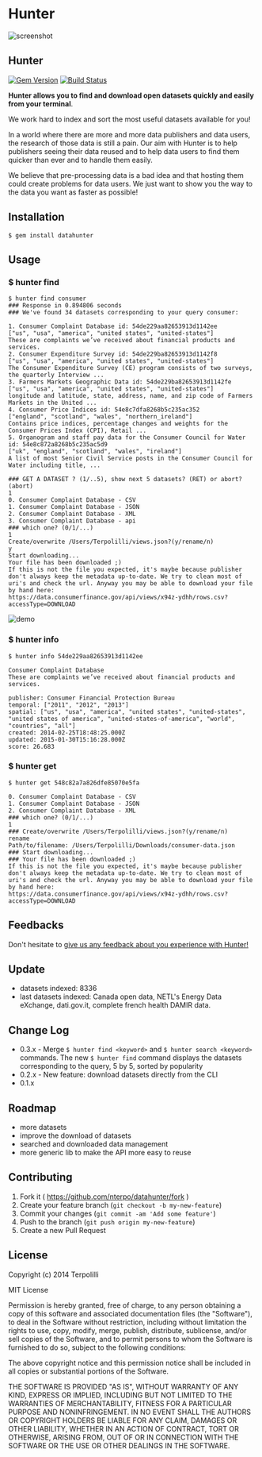 # Hunter

![screenshot](./logo.png)

## Hunter 

[![Gem Version](https://badge.fury.io/rb/datahunter.svg)](http://badge.fury.io/rb/datahunter) [![Build Status](https://travis-ci.org/NTerpo/datahunter.svg?branch=master)](https://travis-ci.org/NTerpo/datahunter)

**Hunter allows you to find and download open datasets quickly and easily from your terminal**.

We work hard to index and sort the most useful datasets available for you!

In a world where there are more and more data publishers and data users, the research of those data is still a pain.
Our aim with Hunter is to help publishers seeing their data reused and to help data users to find them quicker than ever and to handle them easily.

We believe that pre-processing data is a bad idea and that hosting them could create problems for data users. We just want to show you the way to the data you want as faster as possible!


## Installation

    $ gem install datahunter

## Usage

### $ hunter find

    $ hunter find consumer
    ### Response in 0.894806 seconds
    ### We've found 34 datasets corresponding to your query consumer:
    
    1. Consumer Complaint Database id: 54de229aa82653913d1142ee
    ["us", "usa", "america", "united states", "united-states"]
    These are complaints we’ve received about financial products and services.
    2. Consumer Expenditure Survey id: 54de229ba82653913d1142f8
    ["us", "usa", "america", "united states", "united-states"]
    The Consumer Expenditure Survey (CE) program consists of two surveys, the quarterly Interview ...
    3. Farmers Markets Geographic Data id: 54de229ba82653913d1142fe
    ["us", "usa", "america", "united states", "united-states"]
    longitude and latitude, state, address, name, and zip code of Farmers Markets in the United ...
    4. Consumer Price Indices id: 54e8c7dfa8268b5c235ac352
    ["england", "scotland", "wales", "northern_ireland"]
    Contains price indices, percentage changes and weights for the Consumer Prices Index (CPI), Retail ...
    5. Organogram and staff pay data for the Consumer Council for Water id: 54e8c872a8268b5c235ac5d9
    ["uk", "england", "scotland", "wales", "ireland"]
    A list of most Senior Civil Service posts in the Consumer Council for Water including title, ...
    
    ### GET A DATASET ? (1/..5), show next 5 datasets? (RET) or abort? (abort)
    1
    0. Consumer Complaint Database - CSV
    1. Consumer Complaint Database - JSON
    2. Consumer Complaint Database - XML
    3. Consumer Complaint Database - api
    ### which one? (0/1/...)
    1
    Create/overwrite /Users/Terpolilli/views.json?(y/rename/n)
    y
    Start downloading...
    Your file has been downloaded ;)
    If this is not the file you expected, it's maybe because publisher don't always keep the metadata up-to-date. We try to clean most of uri's and check the url. Anyway you may be able to download your file by hand here:
    https://data.consumerfinance.gov/api/views/x94z-ydhh/rows.csv?accessType=DOWNLOAD

![demo](hunter.gif)

### $ hunter info

    $ hunter info 54de229aa82653913d1142ee

    Consumer Complaint Database
    These are complaints we’ve received about financial products and services.
    
    publisher: Consumer Financial Protection Bureau
    temporal: ["2011", "2012", "2013"]
    spatial: ["us", "usa", "america", "united states", "united-states", "united states of america", "united-states-of-america", "world", "countries", "all"]
    created: 2014-02-25T18:48:25.000Z
    updated: 2015-01-30T15:16:28.000Z
    score: 26.683

### $ hunter get 

    $ hunter get 548c82a7a826dfe85070e5fa
    
    0. Consumer Complaint Database - CSV
    1. Consumer Complaint Database - JSON
    2. Consumer Complaint Database - XML
    ### which one? (0/1/...)
    1
    ### Create/overwrite /Users/Terpolilli/views.json?(y/rename/n)
    rename
    Path/to/filename: /Users/Terpolilli/Downloads/consumer-data.json
    ### Start downloading...
    ### Your file has been downloaded ;)
    If this is not the file you expected, it's maybe because publisher don't always keep the metadata up-to-date. We try to clean most of uri's and check the url. Anyway you may be able to download your file by hand here:
    https://data.consumerfinance.gov/api/views/x94z-ydhh/rows.csv?accessType=DOWNLOAD

## Feedbacks
Don't hesitate to [give us any feedback about you experience with Hunter!](https://docs.google.com/forms/d/1yNzZjCCXvWHQCbWz4sx-nui3LafeeLcT7FF9T-vbKvw/viewform?usp=send_form)

## Update

* datasets indexed: 8336
* last datasets indexed: Canada open data, NETL's Energy Data eXchange, dati.gov.it, complete french health DAMIR data.

## Change Log

* 0.3.x - Merge `$ hunter find <keyword>` and `$ hunter search <keyword>` commands.
The new `$ hunter find` command displays the datasets corresponding to the query, 5 by 5,
sorted by popularity
* 0.2.x - New feature: download datasets directly from the CLI 
* 0.1.x 

## Roadmap

* more datasets
* improve the download of datasets
* searched and downloaded data management
* more generic lib to make the API more easy to reuse

## Contributing

1. Fork it ( https://github.com/nterpo/datahunter/fork )
2. Create your feature branch (`git checkout -b my-new-feature`)
3. Commit your changes (`git commit -am 'Add some feature'`)
4. Push to the branch (`git push origin my-new-feature`)
5. Create a new Pull Request

## License

Copyright (c) 2014 Terpolilli

MIT License

Permission is hereby granted, free of charge, to any person obtaining
a copy of this software and associated documentation files (the
"Software"), to deal in the Software without restriction, including
without limitation the rights to use, copy, modify, merge, publish,
distribute, sublicense, and/or sell copies of the Software, and to
permit persons to whom the Software is furnished to do so, subject to
the following conditions:

The above copyright notice and this permission notice shall be
included in all copies or substantial portions of the Software.

THE SOFTWARE IS PROVIDED "AS IS", WITHOUT WARRANTY OF ANY KIND,
EXPRESS OR IMPLIED, INCLUDING BUT NOT LIMITED TO THE WARRANTIES OF
MERCHANTABILITY, FITNESS FOR A PARTICULAR PURPOSE AND
NONINFRINGEMENT. IN NO EVENT SHALL THE AUTHORS OR COPYRIGHT HOLDERS BE
LIABLE FOR ANY CLAIM, DAMAGES OR OTHER LIABILITY, WHETHER IN AN ACTION
OF CONTRACT, TORT OR OTHERWISE, ARISING FROM, OUT OF OR IN CONNECTION
WITH THE SOFTWARE OR THE USE OR OTHER DEALINGS IN THE SOFTWARE.
